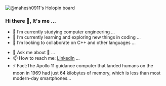 ![@mahesh0911's Holopin board](https://holopin.io/api/user/board?user=mahesh0911)
### Hi there 👋, It's me ...
- 🔭 I’m currently studying computer engineering ...
- 🌱 I’m currently learning and exploring new things in coding ...
- 👯 I’m looking to collaborate on C++ and other languages ...
<!-- - 🤔 I’m looking for help with ... -->
- 💬 Ask me about 🤔 ...
- 📫 How to reach me: [LinkedIn](linkedin.com/in/mahesh-dudhe-5385451bb) ...
- ⚡ Fact:The Apollo 11 guidance computer that landed humans on the moon in 1969 had just 64 kilobytes of memory, which is less than most modern-day smartphones...
